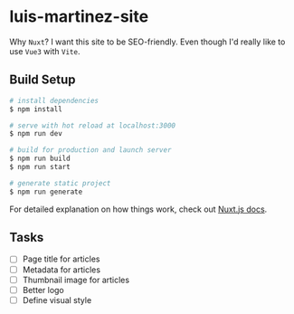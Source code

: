 # luis-martinez-site

Why `Nuxt`? I want this site to be SEO-friendly. Even though I'd really like to use `Vue3` with `Vite`.

## Build Setup

```bash
# install dependencies
$ npm install

# serve with hot reload at localhost:3000
$ npm run dev

# build for production and launch server
$ npm run build
$ npm run start

# generate static project
$ npm run generate
```

For detailed explanation on how things work, check out [Nuxt.js docs](https://nuxtjs.org).


## Tasks

- [ ] Page title for articles
- [ ] Metadata for articles
- [ ] Thumbnail image for articles
- [ ] Better logo
- [ ] Define visual style
